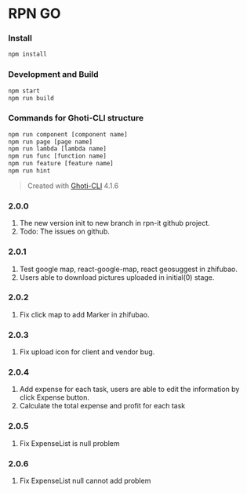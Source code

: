 # RPN GO



### Install

```bash
npm install
```

### Development and Build

```bash
npm start
npm run build
```

### Commands for Ghoti-CLI structure

```bash
npm run component [component name]
npm run page [page name]
npm run lambda [lambda name]
npm run func [function name]
npm run feature [feature name]
npm run hint
```

> Created with [Ghoti-CLI](https://github.com/WMXPY/Ghoti-CLI/) 4.1.6


### 2.0.0
1. The new version init to new branch in rpn-it github project.
2. Todo: The issues on github.

### 2.0.1
1. Test google map, react-google-map, react geosuggest in zhifubao.
2. Users able to download pictures uploaded in initial(0) stage.

### 2.0.2
1. Fix click map to add Marker in zhifubao.

### 2.0.3
1. Fix upload icon for client and vendor bug.

### 2.0.4
1. Add expense for each task, users are able to edit the information by click Expense button.
2. Calculate the total expense and profit for each task

### 2.0.5
1. Fix ExpenseList is null problem

### 2.0.6
1. Fix ExpenseList null cannot add problem